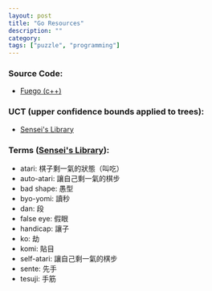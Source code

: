 ```yaml
---
layout: post
title: "Go Resources"
description: ""
category:
tags: ["puzzle", "programming"]
---
```



### Source Code:

* [Fuego (c++)](http://sourceforge.net/projects/fuego/)

### UCT (upper confidence bounds applied to trees):

* [Sensei's Library](http://senseis.xmp.net/?UCT)

### Terms ([Sensei's Library](http://senseis.xmp.net/?header=keywords&term=Go%20term)):

* atari: 棋子剩一氣的狀態（叫吃）
* auto-atari: 讓自己剩一氣的棋步
* bad shape: 愚型
* byo-yomi: 讀秒
* dan: 段
* false eye: 假眼
* handicap: 讓子
* ko: 劫
* komi: 貼目
* self-atari: 讓自己剩一氣的棋步
* sente: 先手
* tesuji: 手筋

